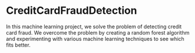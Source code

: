 # CreditCardFraudDetection
In this machine learning project, we solve the problem of detecting credit card fraud. We overcome the problem by creating a random forest algorithm and experimenting with various machine learning techniques to see which fits better.
